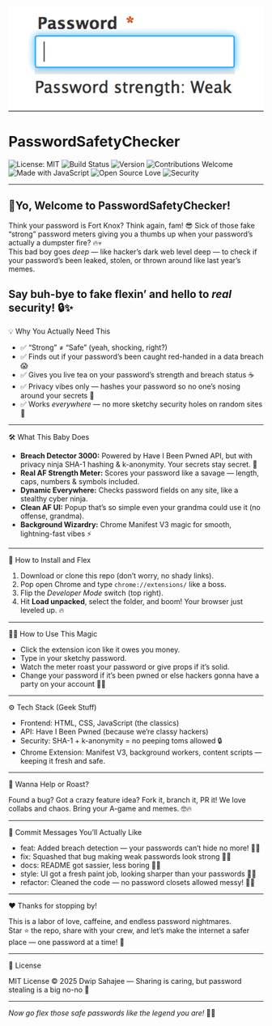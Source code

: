 ![Password Safety Checker Demo](./passgif.gif)

# PasswordSafetyChecker

![License: MIT](https://img.shields.io/badge/License-MIT-green.svg) ![Build Status](https://img.shields.io/badge/build-passing-brightgreen) ![Version](https://img.shields.io/badge/version-1.0-blue) ![Contributions Welcome](https://img.shields.io/badge/contributions-welcome-orange) ![Made with JavaScript](https://img.shields.io/badge/made%20with-JavaScript-yellow) ![Open Source Love](https://img.shields.io/badge/open%20source-%E2%9D%A4-red) ![Security](https://img.shields.io/badge/security-%F0%9F%94%92-brightgreen)

---

## 🚀Yo, Welcome to PasswordSafetyChecker!

Think your password is Fort Knox? Think again, fam! 😎
Sick of those fake “strong” password meters giving you a thumbs up when your password’s actually a dumpster fire? 🔥💀  
This bad boy goes *deep* — like hacker’s dark web level deep — to check if your password’s been leaked, stolen, or thrown around like last year’s memes.  

Say buh-bye to fake flexin’ and hello to *real* security! 🔒✨
---

💡 Why You Actually Need This

- ✅ “Strong” ≠ “Safe” (yeah, shocking, right?)  
- ✅ Finds out if your password’s been caught red-handed in a data breach 😱  
- ✅ Gives you live tea on your password’s strength and breach status ☕  
- ✅ Privacy vibes only — hashes your password so no one’s nosing around your secrets 🤫  
- ✅ Works *everywhere* — no more sketchy security holes on random sites 🚀

---

🛠 What This Baby Does  

- **Breach Detector 3000:** Powered by Have I Been Pwned API, but with privacy ninja SHA-1 hashing & k-anonymity. Your secrets stay secret. 🥷  
- **Real AF Strength Meter:** Scores your password like a savage — length, caps, numbers & symbols included.  
- **Dynamic Everywhere:** Checks password fields on any site, like a stealthy cyber ninja.  
- **Clean AF UI:** Popup that’s so simple even your grandma could use it (no offense, grandma).  
- **Background Wizardry:** Chrome Manifest V3 magic for smooth, lightning-fast vibes ⚡️

---

🎉 How to Install and Flex  

1. Download or clone this repo (don’t worry, no shady links).  
2. Pop open Chrome and type `chrome://extensions/` like a boss.  
3. Flip the *Developer Mode* switch (top right).  
4. Hit **Load unpacked**, select the folder, and boom! Your browser just leveled up. 🔥
---

🧑‍💻 How to Use This Magic  

- Click the extension icon like it owes you money.  
- Type in your sketchy password.  
- Watch the meter roast your password or give props if it’s solid.  
- Change your password if it’s been pwned or else hackers gonna have a party on your account 🎉💀 

---

⚙️ Tech Stack (Geek Stuff)  

- Frontend: HTML, CSS, JavaScript (the classics)  
- API: Have I Been Pwned (because we’re classy hackers)  
- Security: SHA-1 + k-anonymity = no peeping toms allowed 🔒  
- Chrome Extension: Manifest V3, background workers, content scripts — keeping it fresh and safe.  

---

🤝 Wanna Help or Roast?  

Found a bug? Got a crazy feature idea? Fork it, branch it, PR it! We love collabs and chaos. Bring your A-game and memes. 🤓🔥  

---

🎯 Commit Messages You’ll Actually Like  

- feat: Added breach detection — your passwords can’t hide no more! 🕵️‍♂️  
- fix: Squashed that bug making weak passwords look strong 🐞💥  
- docs: README got sassier, less boring 📝🔥  
- style: UI got a fresh paint job, looking sharper than your passwords 🎨✨  
- refactor: Cleaned the code — no password closets allowed messy! 🧹🚪  

---

❤️ Thanks for stopping by!

This is a labor of love, caffeine, and endless password nightmares.  
Star ⭐ the repo, share with your crew, and let’s make the internet a safer place — one password at a time! 🙌

---

📜 License  

MIT License © 2025 Dwip Sahajee — Sharing is caring, but password stealing is a big no-no 😤

---

*Now go flex those safe passwords like the legend you are!* 🚀😎  
